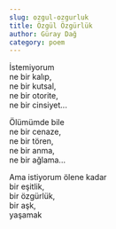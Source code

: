 ```yaml
---
slug: ozgul-ozgurluk
title: Özgül Özgürlük
author: Güray Dağ
category: poem
---
```


İstemiyorum  
ne bir kalıp,  
ne bir kutsal,  
ne bir otorite,  
ne bir cinsiyet...  

Ölümümde bile  
ne bir cenaze,  
ne bir tören,  
ne bir anma,  
ne bir ağlama...  

Ama istiyorum ölene kadar  
bir eşitlik,  
bir özgürlük,  
bir aşk,  
yaşamak  